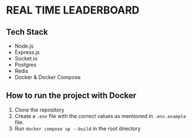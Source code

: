 # REAL TIME LEADERBOARD

## Tech Stack

- Node.js
- Express.js
- Socket.io
- Postgres
- Redis
- Docker & Docker Compose

## How to run the project with Docker

1. Clone the repository
2. Create a `.env` file with the correct values as mentioned in `.env.example` file.
3. Run `docker compose up --build` in the root directory
